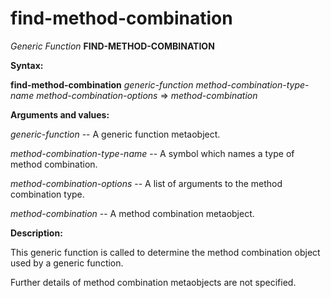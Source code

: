 find-method-combination
=======================

*Generic Function* **FIND-METHOD-COMBINATION**

**Syntax:**

**find-method-combination** *generic-function* *method-combination-type-name* *method-combination-options* => *method-combination*

**Arguments and values:**

*generic-function* -- A generic function metaobject.

*method-combination-type-name* -- A symbol which names a type of method combination.

*method-combination-options* -- A list of arguments to the method combination type.

*method-combination* -- A method combination metaobject.

**Description:**

This generic function is called to determine the method combination object used by a generic function.

Further details of method combination metaobjects are not specified.
